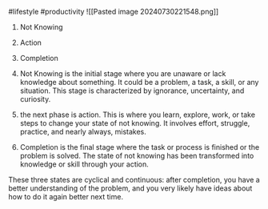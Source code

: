 #lifestyle #productivity 
![[Pasted image 20240730221548.png]]

1. Not Knowing
    
2. Action
    
3. Completion
    
4. Not Knowing is the initial stage where you are unaware or lack knowledge about something. It could be a problem, a task, a skill, or any situation. This stage is characterized by ignorance, uncertainty, and curiosity.
    
5. the next phase is action. This is where you learn, explore, work, or take steps to change your state of not knowing. It involves effort, struggle, practice, and nearly always, mistakes.
    
6. Completion is the final stage where the task or process is finished or the problem is solved. The state of not knowing has been transformed into knowledge or skill through your action.
    

These three states are cyclical and continuous: after completion, you have a better understanding of the problem, and you very likely have ideas about how to do it again better next time.